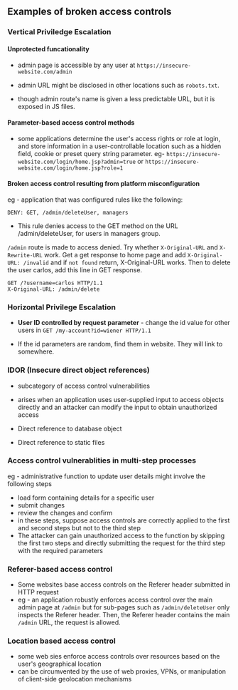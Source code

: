 ## Examples of broken access controls

### Vertical Priviledge Escalation

#### Unprotected funcationality

- admin page is accessible by any user at `https://insecure-website.com/admin`

- admin URL might be disclosed in other locations such as `robots.txt`.

- though admin route's name is given a less predictable URL, but it is exposed in JS files.

#### Parameter-based access control methods

- some applications determine the user's access rights or role at login, and store information in a user-controllable location such as a hidden field, cookie or preset query string parameter. eg- `https://insecure-website.com/login/home.jsp?admin=true` or `https://insecure-website.com/login/home.jsp?role=1`

#### Broken access control resulting from platform misconfiguration

eg - application that was configured rules like the following:

```
DENY: GET, /admin/deleteUser, managers
```

- This rule denies access to the GET method on the URL /admin/deleteUser, for users in managers group.

`/admin` route is made to access denied. Try whether `X-Original-URL` and `X-Rewrite-URL` work. Get a get response to home page and add `X-Original-URL: /invalid` and if `not found` return, X-Original-URL works. Then to delete the user carlos, add this line in GET response.

```
GET /?username=carlos HTTP/1.1
X-Original-URL: /admin/delete
```

### Horizontal Privilege Escalation

- **User ID controlled by request parameter** - change the
  id value for other users in `GET /my-account?id=wiener HTTP/1.1`

- If the id parameters are random, find them in website. They will link to somewhere.

### IDOR (Insecure direct object references)

- subcategory of access control vulnerabilities
- arises when an application uses user-supplied input to access objects directly and an attacker can modify the input to obtain unauthorized access

- Direct reference to database object
- Direct reference to static files

### Access control vulnerablities in multi-step processes

eg - administrative function to update user details might involve the following steps

- load form containing details for a specific user
- submit changes
- review the changes and confirm
- in these steps, suppose access controls are correctly applied to the first and second steps but not to the third step
- The attacker can gain unauthorized access to the function by skipping the first two steps and directly submitting the request for the third step with the required parameters

### Referer-based access control

- Some websites base access controls on the Referer header submitted in HTTP request
- eg - an application robustly enforces access control over the main admin page at `/admin` but for sub-pages such as `/admin/deleteUser` only inspects the Referer header. Then, the Referer header contains the main `/admin` URL, the request is allowed.

### Location based access control

- some web sies enforce access controls over resources based on the user's geographical location
- can be circumvented by the use of web proxies, VPNs, or manipulation of client-side geolocation mechanisms
